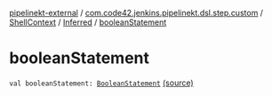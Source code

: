 [pipelinekt-external](../../../index.md) / [com.code42.jenkins.pipelinekt.dsl.step.custom](../../index.md) / [ShellContext](../index.md) / [Inferred](index.md) / [booleanStatement](./boolean-statement.md)

# booleanStatement

`val booleanStatement: `[`BooleanStatement`](../../../com.code42.jenkins.pipelinekt.core.conditional/-boolean-statement/index.md) [(source)](https://github.com/code42/pipelinekt/tree/master/dsl/src/main/kotlin/com/code42/jenkins/pipelinekt/dsl/step/custom/GradleBuildDsl.kt#L21)